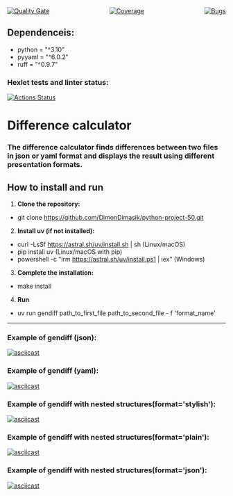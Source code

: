 
<div style="display: flex; justify-content: space-between; align-items: center;">

<!-- Quality Gate -->
<a href="https://sonarcloud.io/summary/new_code?id=DimonDimasik_python-project-50">
  <img src="https://sonarcloud.io/api/project_badges/measure?project=DimonDimasik_python-project-50&metric=alert_status" alt="Quality Gate" />
</a>

<!-- Coverage -->
<a href="https://sonarcloud.io/summary/new_code?id=DimonDimasik_python-project-50">
  <img src="https://sonarcloud.io/api/project_badges/measure?project=DimonDimasik_python-project-50&metric=coverage" alt="Coverage" />
</a>

<!-- Bugs -->
<a href="https://sonarcloud.io/summary/new_code?id=DimonDimasik_python-project-50">
  <img src="https://sonarcloud.io/api/project_badges/measure?project=DimonDimasik_python-project-50&metric=bugs" alt="Bugs" />
</a>

</div>

<!-- HTML for MD, CSS -->

## Dependenceis:
* python = "^3.10"
* pyyaml = "^6.0.2"
* ruff = "^0.9.7"

### Hexlet tests and linter status:
[![Actions Status](https://github.com/DimonDimasik/python-project-50/actions/workflows/hexlet-check.yml/badge.svg)](https://github.com/DimonDimasik/python-project-50/actions)

# Difference calculator

### The difference calculator finds differences between two files in json or yaml format and displays the result using different presentation formats.

## How to install and run
1) **Clone the repository:**
* git clone https://github.com/DimonDimasik/python-project-50.git
2) **Install uv (if not installed):**
* curl -LsSf https://astral.sh/uv/install.sh | sh (Linux/macOS)
* pip install uv (Linux/macOS with pip)
* powershell -c "irm https://astral.sh/uv/install.ps1 | iex" (Windows)
3) **Сomplete the installation:**
* make install
4) **Run**
* uv run gendiff path_to_first_file path_to_second_file - f 'format_name'
---

### Example of gendiff (json):
[![asciicast](https://asciinema.org/a/RuSg4K1nqHjojE4RdJHIoA4p0.svg)](https://asciinema.org/a/RuSg4K1nqHjojE4RdJHIoA4p0)

### Example of gendiff (yaml):
[![asciicast](https://asciinema.org/a/WvsZrGC05IJkOBMlvhal6GH3T.svg)](https://asciinema.org/a/WvsZrGC05IJkOBMlvhal6GH3T)

### Example of gendiff with nested structures(format='stylish'):
[![asciicast](https://asciinema.org/a/p7R6KKhllxpuRX88SoJHoENGO.svg)](https://asciinema.org/a/p7R6KKhllxpuRX88SoJHoENGO)

### Example of gendiff with nested structures(format='plain'):
[![asciicast](https://asciinema.org/a/3Qjktlf8SuD2d1vvyt8ZhOCjW.svg)](https://asciinema.org/a/3Qjktlf8SuD2d1vvyt8ZhOCjW)

### Example of gendiff with nested structures(format='json'):
[![asciicast](https://asciinema.org/a/lOzOTxXoL8Kv0343JuaS5L3sl.svg)](https://asciinema.org/a/lOzOTxXoL8Kv0343JuaS5L3sl)
